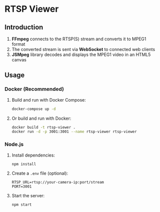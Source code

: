 # RTSP Viewer

## Introduction

1. **FFmpeg** connects to the RTSP(S) stream and converts it to MPEG1 format
2. The converted stream is sent via **WebSocket** to connected web clients
3. **JSMpeg** library decodes and displays the MPEG1 video in an HTML5 canvas

## Usage

### Docker (Recommended)

1. Build and run with Docker Compose:
   ```bash
   docker-compose up -d
   ```

2. Or build and run with Docker:
   ```bash
   docker build -t rtsp-viewer .
   docker run -d -p 3001:3001 --name rtsp-viewer rtsp-viewer
   ```

### Node.js

1. Install dependencies:

   ```bash
   npm install
   ```

2. Create a `.env` file (optional):

   ```env
   RTSP_URL=rtsp://your-camera-ip:port/stream
   PORT=3001
   ```

3. Start the server:

   ```bash
   npm start
   ```
